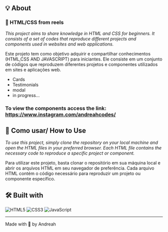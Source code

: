 ## 💡 About
### 🎥 HTML/CSS from reels
*This project aims to share knowledge in HTML and CSS for beginners. It consists of a set of codes that reproduce different projects and components used in websites and web applications.*

 Este projeto tem como objetivo adquirir e compartilhar conhecimentos  (HTML,CSS AND JAVASCRIPT) para iniciantes. Ele consiste em um conjunto de códigos que reproduzem diferentes projetos e componentes utilizados em sites e aplicações web.

- Cards
- Testimonials
- modal
- in progress...

### To view the components access the link: https://www.instagram.com/andreahcodes/

## 🔎 Como usar/ How to Use
*To use this project, simply clone the repository on your local machine and open the HTML files in your preferred browser. Each HTML file contains the necessary code to reproduce a specific project or component.*

Para utilizar este projeto, basta clonar o repositório em sua máquina local e abrir os arquivos HTML em seu navegador de preferência. Cada arquivo HTML contém o código necessário para reproduzir um projeto ou componente específico.


## 🛠 Built with 
 
![HTML5](https://img.shields.io/badge/html5-%23E34F26.svg?style=for-the-badge&logo=html5&logoColor=white)
![CSS3](https://img.shields.io/badge/css3-%231572B6.svg?style=for-the-badge&logo=css3&logoColor=white)
![JavaScript](https://img.shields.io/badge/javascript-%23323330.svg?style=for-the-badge&logo=javascript&logoColor=%23F7DF1E)

---

Made with 💙 by Andreah

